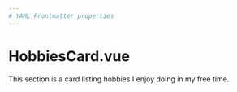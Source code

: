 ```yaml
---
# YAML Frontmatter properties
---
```


# HobbiesCard.vue

This section is a card listing hobbies I enjoy doing in my free time.
